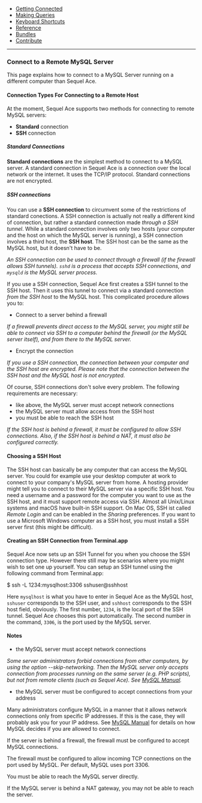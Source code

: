 -   [Getting Connected](../get-started/)
-   [Making Queries](../queries.html)
-   [Keyboard Shortcuts](../shortcuts.html)
-   [Reference](../ref/)
-   [Bundles](../bundles/)
-   [Contribute](../contribute/)

<hr>

### Connect to a Remote MySQL Server

This page explains how to connect to a MySQL Server running on a different computer than Sequel Ace.


#### Connection Types For Connecting to a Remote Host

At the moment, Sequel Ace supports two methods for connecting to remote MySQL servers:

-   **Standard** connection
-   **SSH** connection


##### Standard Connections

**Standard connections** are the simplest method to connect to a MySQL server. A standard connection in Sequel Ace is a connection over the local network or the internet. It uses the TCP/IP protocol. Standard connections are not encrypted.


##### SSH connections

You can use a **SSH connection** to circumvent some of the restrictions of standard conections. A SSH connection is actually not really a different kind of connection, but rather a standard connection made _through a SSH tunnel_. While a standard connection involves only two hosts (your computer and the host on which the MySQL server is running), a SSH connection involves a third host, the **SSH host**. The SSH host can be the same as the MySQL host, but it doesn't have to be.

_An SSH connection can be used to connect through a firewall (if the firewall allows SSH tunnels). `sshd` is a process that accepts SSH connections, and `mysqld` is the MySQL server process._

If you use a SSH connection, Sequel Ace first creates a SSH tunnel to the SSH host. Then it uses this tunnel to connect via a standard connection _from the SSH host_ to the MySQL host. This complicated procedure allows you to:

-   Connect to a server behind a firewall

_If a firewall prevents direct access to the MySQL server, you might still be able to connect via SSH to a computer behind the firewall (or the MySQL server itself), and from there to the MySQL server._

-   Encrypt the connection

_If you use a SSH connection, the connection between your computer and the SSH host are encrypted. Please note that the connection between the SSH host and the MySQL host is not encrypted._

Of course, SSH connections don't solve every problem. The following requirements are necessary:

-   like above, the MySQL server must accept network connections
-   the MySQL server must allow access from the SSH host
-   you must be able to reach the SSH host

_If the SSH host is behind a firewall, it must be configured to allow SSH connections. Also, if the SSH host is behind a NAT, it must also be configured correctly._


#### Choosing a SSH Host

The SSH host can basically be any computer that can access the MySQL server. You could for example use your desktop computer at work to connect to your company's MySQL server from home. A hosting provider might tell you to connect to their MySQL server via a specific SSH host. You need a username and a password for the computer you want to use as the SSH host, and it must support remote access via SSH. Almost all Unix/Linux systems and macOS have built-in SSH support. On Mac OS, SSH ist called _Remote Login_ and can be enabled in the _Sharing_ preferences. If you want to use a Microsoft Windows computer as a SSH host, you must install a SSH server first (this might be difficult).


#### Creating an SSH Connection from Terminal.app

Sequel Ace now sets up an SSH Tunnel for you when you choose the SSH connection type. However there still may be scenarios where you might wish to set one up yourself. You can setup an SSH tunnel using the following command from Terminal.app:

$ ssh -L 1234:mysqlhost:3306 sshuser@sshhost

Here `mysqlhost` is what you have to enter in Sequel Ace as the MySQL host, `sshuser` corresponds to the SSH user, and `sshhost` corresponds to the SSH host field, obviously. The first number, `1234`, is the local port of the SSH tunnel. Sequel Ace chooses this port automatically. The second number in the command, `3306`, is the port used by the MySQL server.


#### Notes

-   the MySQL server must accept network connections

_Some server administrators forbid connections from other computers, by using the option --skip-networking. Then the MySQL server only accepts connection from processes running on the same server (e.g. PHP scripts), but not from remote clients (such as Sequel Ace). See [MySQL Manual](https://dev.mysql.com/doc/refman/en/server-options.html#option_mysqld_skip-networking)._

-   the MySQL server must be configured to accept connections from your address

Many administrators configure MySQL in a manner that it allows network connections only from specific IP addresses. If this is the case, they will probably ask you for your IP address. See [MySQL Manual](https://dev.mysql.com/doc/refman/en/connection-access.html) for details on how MySQL decides if you are allowed to connect.

If the server is behind a firewall, the firewall must be configured to accept MySQL connections.

The firewall must be configured to allow incoming TCP connections on the port used by MySQL. Per default, MySQL uses port 3306.

You must be able to reach the MySQL server directly.

If the MySQL server is behind a NAT gateway, you may not be able to reach the server.
